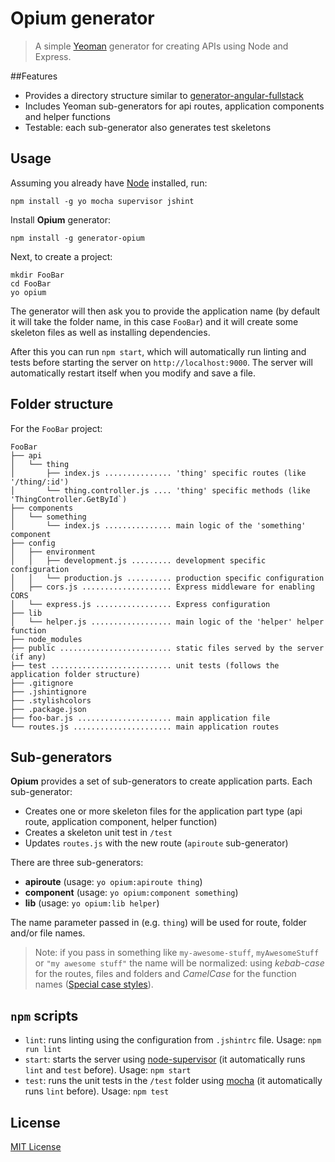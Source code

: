 # Opium generator

> A simple [Yeoman](http://yeoman.io) generator for creating APIs using Node and Express.


##Features

* Provides a directory structure similar to [generator-angular-fullstack](https://github.com/DaftMonk/generator-angular-fullstack)
* Includes Yeoman sub-generators for api routes, application components and helper functions
* Testable: each sub-generator also generates test skeletons


## Usage

Assuming you already have [Node](https://nodejs.org) installed, run:
```
npm install -g yo mocha supervisor jshint
```

Install **Opium** generator:
```
npm install -g generator-opium
```

Next, to create a project:
```
mkdir FooBar
cd FooBar
yo opium
```
The generator will then ask you to provide the application name (by default it will take the folder name, in this case ```FooBar```) and it will create some skeleton files as well as installing dependencies.

After this you can run ```npm start```, which will automatically run linting and tests before starting the server on  ```http://localhost:9000```. The server will automatically restart itself when you modify and save a file.


## Folder structure

For the ```FooBar``` project:

    FooBar
    ├── api
    │   └── thing
    │       ├── index.js ............... 'thing' specific routes (like '/thing/:id')
    │       └── thing.controller.js .... 'thing' specific methods (like 'ThingController.GetById`)
    ├── components
    │   └── something
    │       └── index.js ............... main logic of the 'something' component
    ├── config
    │   ├── environment
    │   │   ├── development.js ......... development specific configuration
    │   │   └── production.js .......... production specific configuration
    │   ├── cors.js .................... Express middleware for enabling CORS
    │   └── express.js ................. Express configuration
    ├── lib
    │   └── helper.js .................. main logic of the 'helper' helper function
    ├── node_modules
    ├── public ......................... static files served by the server (if any)
    ├── test ........................... unit tests (follows the application folder structure)
    ├── .gitignore
    ├── .jshintignore
    ├── .stylishcolors
    ├── .package.json
    ├── foo-bar.js ..................... main application file
    └── routes.js ...................... main application routes


## Sub-generators

**Opium** provides a set of sub-generators to create application parts. Each sub-generator:

* Creates one or more skeleton files for the application part type (api route, application component, helper function)
* Creates a skeleton unit test in ```/test```
* Updates ```routes.js``` with the new route (```apiroute``` sub-generator)

There are three sub-generators: 
* **apiroute** (usage: ```yo opium:apiroute thing```)
* **component** (usage: ```yo opium:component something```)
* **lib** (usage: ```yo opium:lib helper```)

The name parameter passed in (e.g. ```thing```) will be used for route, folder and/or file names. 

> Note: if you pass in something like ```my-awesome-stuff```, ```myAwesomeStuff``` or ```"my awesome stuff"``` the name will be normalized: using *kebab-case* for the routes, files and folders and *CamelCase* for the function names ([Special case styles](https://en.wikipedia.org/wiki/Letter_case#Special_case_styles)).


## ```npm``` scripts

* ```lint```: runs linting using the configuration from ```.jshintrc``` file. Usage: ```npm run lint```
* ```start```: starts the server using [node-supervisor](https://github.com/petruisfan/node-supervisor) (it automatically runs ```lint``` and ```test``` before). Usage: ```npm start```
* ```test```: runs the unit tests in the ```/test``` folder using [mocha](http://mochajs.org) (it automatically runs ```lint``` before). Usage: ```npm test```

## License

[MIT License](https://github.com/lucianmoldovan/generator-opium/blob/master/LICENSE)
